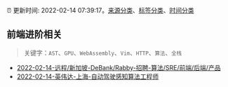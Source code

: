 :alarm_clock: 更新时间: 2022-02-14 07:39:17。[来源分类](../README.md)、[标签分类](../TAGS.md)、[时间分类](../TIMELINE.md)

## 前端进阶相关


> 关键字：`AST`、`GPU`、`WebAssembly`、`Vim`、`HTTP`、`算法`、`全栈`



- [2022-02-14-远程/新加坡-DeBank/Rabby-招聘-算法/SRE/前端/后端/产品](https://www.v2ex.com/t/833777) 
- [2022-02-14-英伟达-上海-自动驾驶感知算法工程师](https://www.v2ex.com/t/833736) 